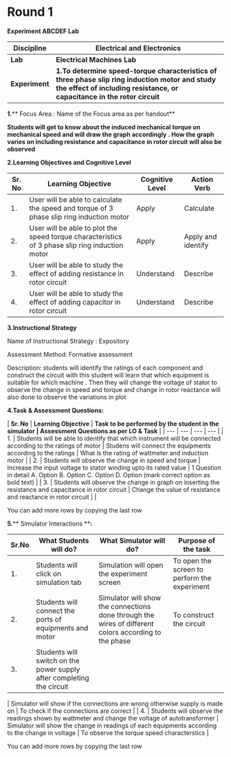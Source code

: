 # **Round 1**

**Experiment ABCDEF Lab**

| **Discipline** | **Electrical and Electronics** |
| --- | --- |
| **Lab** | **Electrical Machines Lab** |
| **Experiment** | **1.To determine speed-torque characteristics of three phase slip ring induction motor and study the effect of including resistance, or capacitance in the rotor circuit** |

**1.**** Focus Area : Name of the Focus area as per handout**

**Students will get to know about the induced mechanical torque on mechanical speed and will draw the graph accordingly . How the graph varies on including resistance and capacitance in rotor circuit will also be observed**

**2.Learning Objectives and Cognitive Level**

| **Sr. No** | **Learning Objective** | **Cognitive Level** | **Action Verb** |
| --- | --- | --- | --- |
| 1. | User will be able to calculate the speed and torque of 3 phase slip ring induction motor | Apply | Calculate |
| 2. | User will be able to plot the speed torque characteristics of 3 phase slip ring induction motor | Apply | Apply and identify |
| 3. | User will be able to study the effect of adding resistance in rotor circuit | Understand | Describe |
| 4. | User will be able to study the effect of adding capacitor in rotor circuit | Understand | Describe |

**3.Instructional Strategy**

Name of Instructional Strategy : Expository

Assessment Method: Formative assessment

Description: students will identify the ratings of each component and construct the circuit with this student will learn that which equipment is suitable for which machine . Then they will change the voltage of stator to observe the change in speed and torque and change in rotor reactance will also done to observe the variations in plot

**4.Task &amp; Assessment Questions:**

| **Sr. No** | **Learning Objective** | **Task to be performed by
 the student in the simulator **|** Assessment Questions as per LO &amp; Task** |
| --- | --- | --- | --- |
| 1. | Students will be able to identify that which instrument will be connected according to the ratings of motor | Studens will connect the equipments according to the ratings | What is the rating of wattmeter and induction motor |
| 2. | Students will observe the change in speed and torque | Increase the input voltage to stator winding upto its rated value | 1 Question in detail
 A. Option
 B. Option
 C. Option
 D. Option
 (mark correct option as bold text) |
| 3. | Students will observe the change in graph on inserting the resistance and capacitance in rotor circuit | Change the value of resistance and reactance in rotor circuit |
 |

You can add more rows by copying the last row

**5.**** Simulator Interactions ****:**

| **Sr.No** | **What Students will do?** | **What Simulator will do?** | **Purpose of the task** |
| --- | --- | --- | --- |
| 1. | Students will click on simulation tab | Simulation will open the experiment screen | To open the screen to perform the experiment |
| 2. | Students will connect the ports of equipments and motor | Simulator will show the connections done through the wires of different colors according to the phase | To construct the circuit |
| 3. | Students will switch on the power supply after completing the circuit

 | Simulator will show if the connections are wrong otherwise supply is made on | To check if the connections are correct |
| 4. | Students will observe the readings shown by wattmeter and change the voltage of autotransformer | Simulator will show the change in readings of each equipments according to the change in voltage | To observe the torque speed characterstics |

You can add more rows by copying the last row
